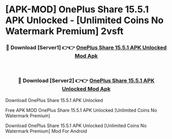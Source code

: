 # [APK-MOD] OnePlus Share 15.5.1 APK Unlocked - [Unlimited Coins No Watermark Premium] 2vsft



<div align="center">
<h3>🔴 Download [Server1] 👉👉 <a href="https://momento.my/?title=OnePlus_Share_15.5.1_APK_Unlocked">OnePlus Share 15.5.1 APK Unlocked Mod Apk</a></h3><br>

<h3>🔴 Download [Server2] 👉👉 <a href="https://momento.my/?title=OnePlus_Share_15.5.1_APK_Unlocked">OnePlus Share 15.5.1 APK Unlocked Mod Apk</a></h3>
</div>



Download OnePlus Share 15.5.1 APK Unlocked 

Free APK MOD OnePlus Share 15.5.1 APK Unlocked [Unlimited Coins No Watermark Premium]

Download OnePlus Share 15.5.1 APK Unlocked [Unlimited Coins No Watermark Premium] Mod For Android
